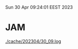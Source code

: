 Sun 30 Apr 09:24:01 EEST 2023
# JAM
<a href='./cache/202304/30_09.log'>./cache/202304/30_09.log</a>

